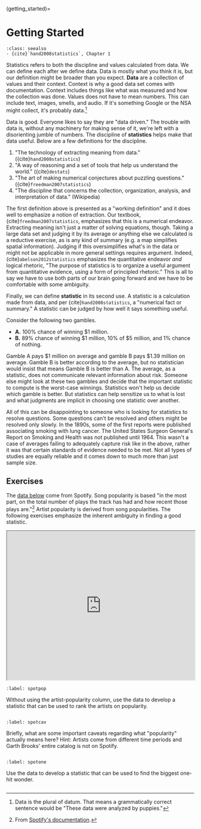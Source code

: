 (getting_started)=
# Getting Started

```{admonition} Important Readings
:class: seealso
- {cite}`hand2008statistics`, Chapter 1
```

Statistics refers to both the discipline and values calculated from data. We can define each after we define data. Data is mostly what you think it is, but our definition might be broader than you expect. **Data** are a collection of values and their context. Context is why a good data set comes with documentation. Context includes things like what was measured and how the collection was done. Values does not have to mean numbers. This can include text, images, smells, and audio. If it's something Google or the NSA might collect, it's probably data.[^1]

[^1]: Data is the plural of datum. That means a grammatically correct sentence would be "These data were analyzed by puppies."

Data is good. Everyone likes to say they are "data driven." The trouble with data is, without any machinery for making sense of it, we're left with a disorienting jumble of numbers. The discipline of **statistics** helps make that data useful. Below are a few definitions for the discipline.

1. "The technology of extracting meaning from data." ({cite}`hand2008statistics`)
2. "A way of reasoning and a set of tools that help us understand the world." ({cite}`destats`)
3. "The art of making numerical conjectures about puzzling questions." ({cite}`freedman2007statistics`)
4. "The discipline that concerns the collection, organization, analysis, and interpretation of data." (Wikipedia)

The first definition above is presented as a "working definition" and it does well to emphasize a notion of extraction. Our textbook, {cite}`freedman2007statistics`, emphasizes that this is a numerical endeavor. Extracting meaning isn't just a matter of solving equations, though. Taking a large data set and judging it by its average or anything else we calculated is a reductive exercise, as is any kind of summary (e.g. a map simplifies spatial information). Judging if this oversimplifies what's in the data or might not be applicable in more general settings requires argument. Indeed, {cite}`abelson2012statistics` emphasizes the quantitative endeavor *and* logical rhetoric, "The purpose of statistics is to organize a useful argument from quantitative evidence, using a form of principled rhetoric." This is all to say we have to use both parts of our brain going forward and we have to be comfortable with some ambiguity.

Finally, we can define **statistic** in its second use. A statistic is a calculation made from data, and per {cite}`hand2008statistics`, a "numerical fact or summary." A statistic can be judged by how well it says something useful.

Consider the following two gambles.

- **A.** 100% chance of winning \$1 million.
- **B.** 89% chance of winning \$1 million, 10% of \$5 million, and 1% chance of nothing.

Gamble A pays \$1 million on average and gamble B pays \$1.39 million on average. Gamble B is better according to the average, but no statistician would insist that means Gamble B is better than A. The average, as a statistic, does not communicate relevant information about risk. Someone else might look at these two gambles and decide that the important statistic to compute is the worst-case winnings. Statistics won't help us decide which gamble is better. But statistics can help sensitize us to what is lost and what judgments are implicit in choosing one statistic over another.

All of this can be disappointing to someone who is looking for statistics to resolve questions. Some questions can't be resolved and others might be resolved only slowly. In the 1890s, some of the first reports were published associating smoking with lung cancer. The United States Surgeon General's Report on Smoking and Health was not published until 1964. This wasn't a case of averages failing to adequately capture risk like in the above, rather it was that certain standards of evidence needed to be met. Not all types of studies are equally reliable and it comes down to much more than just sample size.


## Exercises

The [data below](https://docs.google.com/spreadsheets/d/1RiCq9ovd1N_-qnNewD20oaEhnD1VL3qg/edit?usp=sharing&ouid=102598671780190894865&rtpof=true&sd=true) come from Spotify. Song popularity is based "in the most part, on the total number of plays the track has had and how recent those plays are."[^2] Artist popularity is derived from song popularities. The following exercises emphasize the inherent ambiguity in finding a good statistic.

[^2]: From [Spotify's documentation](https://developer.spotify.com/documentation/web-api/reference/get-track).

<iframe src="https://docs.google.com/spreadsheets/d/e/2PACX-1vQXwJFqZzlWtVTKpchx-2NW3i5RVIu9JIE5gqOyPFcak8cJJjrYHOdsZKpundt11A/pubhtml?widget=true&amp;headers=false" width="100%" height="400px"></iframe>


```{exercise-start}
:label: spotpop
```

Without using the artist-popularity column, use the data to develop a statistic that can be used to rank the artists on popularity.

```{exercise-end}
```

```{exercise-start}
:label: spotcav
```

Briefly, what are some important caveats regarding what "popularity" actually means here? Hint: Artists come from different time periods and Garth Brooks' entire catalog is not on Spotify. 

```{exercise-end}
```

```{exercise-start}
:label: spotone
```

Use the data to develop a statistic that can be used to find the biggest one-hit wonder.

```{exercise-end}
```
